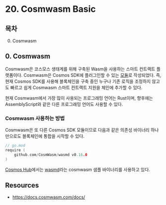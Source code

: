 # 20. Cosmwasm Basic
## 목차
0. Cosmwasm

## 0. Cosmwasm
Cosmwasm은 코스모스 생태계를 위해 구축된 Wasm을 사용하는 스마트 컨트랙트 플랫폼이다. Cosmwasm은 Cosmos SDK에 플러그인할 수 있는 [모듈](../코스모스%20베이직/20_module_basic.md)로 작성되었다. 즉, 현재 Cosmos SDK를 사용해 블록체인을 구축 중인 누구나 기존 로직을 조정하지 않고도 빠르고 쉽게 Cosmwasm 스마트 컨트랙트 지원을 체인에 추가할 수 있다.

현재 Cosmwasm에서 가장 많이 사용되는 프로그래밍 언어는 Rust이며, 향후에는 AssemblyScript와 같은 다른 프로그래밍 언어도 사용할 수 있다.

### Cosmwasm 사용하는 방법 
Cosmwasm은 또 다른 Cosmos SDK 모듈이므로 다음과 같은 의존성 바이너리 하나만으로도 블록체인에 통합을 시작할 수 있다. 
```go
// go.mod 
require (
    github.com/CosmWasm/wasmd v0.16.0
)
```

[Cosmos Hub](https://github.com/cosmos/gaia/blob/main/app/modules.go#L65)에서는 [wasmd](https://github.com/CosmWasm/wasmd)라는 cosmwasm 샘플 바이너리를 사용하고 있다. 




## Resources
- https://docs.cosmwasm.com/docs/